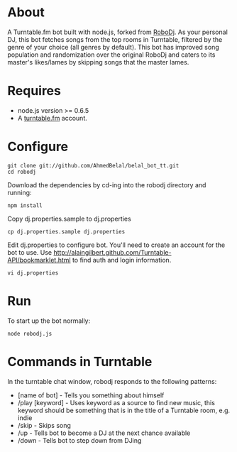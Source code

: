 About
=================
A Turntable.fm bot built with node.js, forked from [RoboDj](https://github.com/mmattozzi/robodj). As your personal DJ, this bot fetches songs from the top rooms in Turntable, filtered by the genre of your choice (all genres by default). This bot has improved song population and randomization over the original RoboDj and caters to its master's likes/lames by skipping songs that the master lames.

Requires
=================
* node.js version >= 0.6.5
* A [turntable.fm](http://turntable.fm) account.

Configure
=================

    git clone git://github.com/AhmedBelal/belal_bot_tt.git
    cd robodj

Download the dependencies by cd-ing into the robodj directory and running:

    npm install

Copy dj.properties.sample to dj.properties

    cp dj.properties.sample dj.properties

Edit dj.properties to configure bot. You'll need to create an account for the bot to use. Use http://alaingilbert.github.com/Turntable-API/bookmarklet.html to find auth and login information. 

    vi dj.properties

Run
=================
To start up the bot normally:

    node robodj.js

Commands in Turntable
=================
In the turntable chat window, robodj responds to the following patterns:

* [name of bot] - Tells you something about himself
* /play [keyword] - Uses keyword as a source to find new music, this keyword should be something that is in the title of a Turntable room, e.g. indie
* /skip - Skips song
* /up - Tells bot to become a DJ at the next chance available
* /down - Tells bot to step down from DJing

